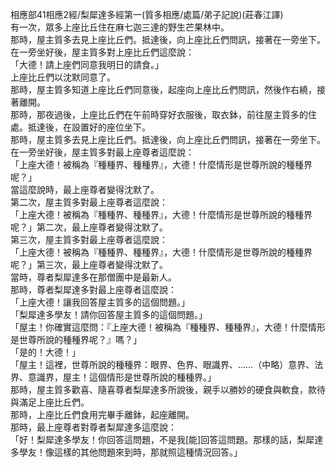 相應部41相應2經/梨犀達多經第一(質多相應/處篇/弟子記說)(莊春江譯)  
有一次，眾多上座比丘住在麻七迦三達的野生芒果林中。  
那時，屋主質多去見上座比丘們。抵達後，向上座比丘們問訊，接著在一旁坐下。在一旁坐好後，屋主質多對上座比丘們這麼說：  
「大德！請上座們同意我明日的請食。」  
上座比丘們以沈默同意了。  
那時，屋主質多知道上座比丘們同意後，起座向上座比丘們問訊，然後作右繞，接著離開。  
那時，那夜過後，上座比丘們在午前時穿好衣服後，取衣鉢，前往屋主質多的住處。抵達後，在設置好的座位坐下。  
那時，屋主質多去見上座比丘們。抵達後，向上座比丘們問訊，接著在一旁坐下。在一旁坐好後，屋主質多對最上座尊者這麼說：  
「上座大德！被稱為『種種界、種種界』，大德！什麼情形是世尊所說的種種界呢？」  
當這麼說時，最上座尊者變得沈默了。  
第二次，屋主質多對最上座尊者這麼說：  
「上座大德！被稱為『種種界、種種界』，大德！什麼情形是世尊所說的種種界呢？」第二次，最上座尊者變得沈默了。  
第三次，屋主質多對最上座尊者這麼說：  
「上座大德！被稱為『種種界、種種界』，大德！什麼情形是世尊所說的種種界呢？」第三次，最上座尊者變得沈默了。  
當時，尊者梨犀達多在那僧團中是最新人。  
那時，尊者梨犀達多對最上座尊者這麼說：  
「上座大德！讓我回答屋主質多的這個問題。」  
「梨犀達多學友！請你回答屋主質多的這個問題。」  
「屋主！你確實這麼問：『上座大德！被稱為『種種界、種種界』，大德！什麼情形是世尊所說的種種界呢？』嗎？」  
「是的！大德！」  
「屋主！這裡，世尊所說的種種界：眼界、色界、眼識界、……（中略）意界、法界、意識界，屋主！這個情形是世尊所說的種種界。」  
那時，屋主質多歡喜、隨喜尊者梨犀達多所說後，親手以勝妙的硬食與軟食，款待與滿足上座比丘們。  
那時，上座比丘們食用完畢手離鉢，起座離開。  
那時，最上座尊者對尊者梨犀達多這麼說：  
「好！梨犀達多學友！你回答這問題，不是我[能]回答這問題。那樣的話，梨犀達多學友！像這樣的其他問題來到時，那就照這種情況回答。」  
  
  
